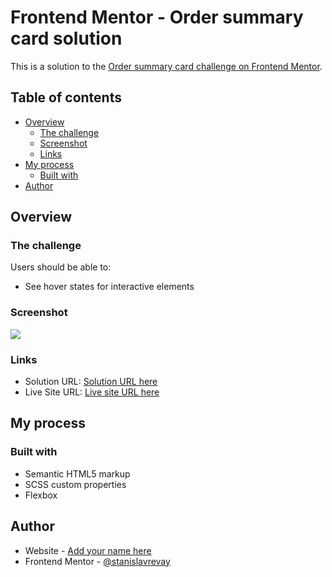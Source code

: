 # Frontend Mentor - Order summary card solution

This is a solution to the [Order summary card challenge on Frontend Mentor](https://www.frontendmentor.io/challenges/order-summary-component-QlPmajDUj).

## Table of contents

- [Overview](#overview)
  - [The challenge](#the-challenge)
  - [Screenshot](#screenshot)
  - [Links](#links)
- [My process](#my-process)
  - [Built with](#built-with)
- [Author](#author)

## Overview

### The challenge

Users should be able to:

- See hover states for interactive elements

### Screenshot

![](images/screenshot.jpg)

### Links

- Solution URL: [Solution URL here](https://github.com/stanislavrevay/order-summary-component-main)
- Live Site URL: [Live site URL here](https://stanislavrevay.github.io/order-summary-component-main/)

## My process

### Built with

- Semantic HTML5 markup
- SCSS custom properties
- Flexbox

## Author

- Website - [Add your name here](https://www.stanislavrevay.com)
- Frontend Mentor - [@stanislavrevay](https://www.frontendmentor.io/profile/stanislavrevay)
